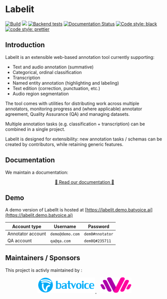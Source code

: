 # Labelit

[![Build](https://github.com/voicelab-org/labelit/actions/workflows/build-push.yaml/badge.svg)](https://github.com/voicelab-org/labelit/actions/workflows/build-push.yaml)
[![](https://img.shields.io/github/v/release/voicelab-org/labelit)](https://github.com/voicelab-org/labelit/releases)
[![Backend tests](https://github.com/voicelab-org/labelit/actions/workflows/backend-tests.yaml/badge.svg?branch=master)](https://github.com/voicelab-org/labelit/actions/workflows/backend-tests.yaml)
[![Documentation Status](https://readthedocs.org/projects/labelit/badge/?version=latest)](https://labelit.readthedocs.io/en/latest/?badge=latest)
[![Code style: black](https://img.shields.io/badge/code%20style-black-000000.svg)](https://github.com/psf/black)
[![code style: prettier](https://img.shields.io/badge/code_style-prettier-ff69b4.svg?style=flat-square)](https://github.com/prettier/prettier)

## Introduction

Labelit is an extensible web-based annotation tool currently supporting:

- Text and audio annotation (summative)
- Categorical, ordinal classification
- Transcription
- Named entity annotation (highlighting and labeling)
- Text edition (correction, punctuation, etc.)
- Audio region segmentation

The tool comes with utilities for distributing work across multiple annotators, monitoring progress and (where applicable) annotator agreement, Quality Assurance (QA) and managing datasets.

Multiple annotation tasks (e.g. classification + transcription) can be combined in a single project.

Labelit is designed for extensibility: new annotation tasks / schemas can be created by contributors, while retaining generic features.

## Documentation

We maintain a documentation:

<p align="center">
  <a href="https://labelit.readthedocs.io/en/latest/">📖 Read our documentation 📖</a>
</p>

## Demo

A demo version of LabelIt is hosted at [https://labelit.demo.batvoice.ai](https://labelit.demo.batvoice.ai)


| Account type | Username | Password |
|---|---|---|
| Annotator account | `demo@demo.com` | `dem0#nnotator` |
| QA account | `qa@qa.com` | `dem0Q#235711` |

## Maintainers / Sponsors

This project is activly maintained by :

<p align="center">
  <a href="https://www.batvoice.com/" target="_blank">
    <img src="documentation/docs/assets/logo_batvoice.png" alt="BatvoiceAI">
  </a>
  &nbsp;&nbsp;
  <a href="https://www.levoicelab.org/" target="_blank">
    <img src="documentation/docs/assets/logo_le_voice_lab.png" alt="LeVoiceLab">
  </a>
</p>
